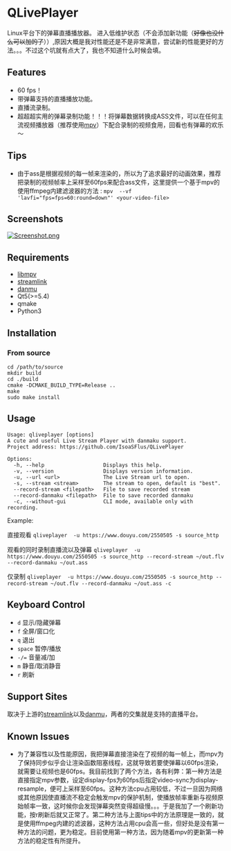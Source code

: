 # QLivePlayer
Linux平台下的弹幕直播播放器。
进入低维护状态（不会添加新功能（~~好像也没什么可以加的了~~））,原因大概是我对性能还是不是非常满意，尝试新的性能更好的方法。。。不过这个坑就有点大了，我也不知道什么时候会填。

## Features
* 60 fps！
* 带弹幕支持的直播播放功能。
* 直播流录制。
* 超超超实用的弹幕录制功能！！！将弹幕数据转换成ASS文件，可以在任何主流视频播放器（推荐使用[mpv](https://mpv.io)）下配合录制的视频食用，回看也有弹幕的欢乐～

## Tips
* 由于ass是根据视频的每一帧来渲染的，所以为了追求最好的动画效果，推荐把录制的视频帧率上采样至60fps来配合ass文件，这里提供一个基于mpv的使用ffmpeg内建滤波器的方法 :
`mpv  --vf 'lavfi="fps=fps=60:round=down"' <your-video-file>`

## Screenshots
[![Screenshot.png](https://raw.githubusercontent.com/IsoaSFlus/QLivePlayer/master/screenshot.png)](https://raw.githubusercontent.com/IsoaSFlus/QLivePlayer/master/screenshot.png)




























## Requirements
* [libmpv](https://github.com/mpv-player/mpv)
* [streamlink](https://github.com/streamlink/streamlink)
* [danmu](https://github.com/littlecodersh/danmu)
* Qt5(>=5.4)
* qmake
* Python3

## Installation
### From source
```
cd /path/to/source
mkdir build
cd ./build
cmake -DCMAKE_BUILD_TYPE=Release ..
make
sudo make install
```

## Usage
```
Usage: qliveplayer [options]
A cute and useful Live Stream Player with danmaku support.
Project address: https://github.com/IsoaSFlus/QLivePlayer

Options:
  -h, --help                   Displays this help.
  -v, --version                Displays version information.
  -u, --url <url>              The Live Stream url to open.
  -s, --stream <stream>        The stream to open, default is "best".
  --record-stream <filepath>   File to save recorded stream
  --record-danmaku <filepath>  File to save recorded danmaku
  -c, --without-gui            CLI mode, available only with recording.

```
Example:

直接观看 `qliveplayer  -u https://www.douyu.com/2550505 -s source_http`

观看的同时录制直播流以及弹幕 `qliveplayer  -u https://www.douyu.com/2550505 -s source_http --record-stream ~/out.flv --record-danmaku ~/out.ass`

仅录制 `qliveplayer  -u https://www.douyu.com/2550505 -s source_http --record-stream ~/out.flv --record-danmaku ~/out.ass -c`


## Keyboard Control
* `d` 显示/隐藏弹幕
* `f` 全屏/窗口化
* `q` 退出
* `space` 暂停/播放
* `-/=` 音量减/加
* `m` 静音/取消静音
* `r` 刷新

## Support Sites
取决于上游的[streamlink](https://github.com/streamlink/streamlink)以及[danmu](https://github.com/littlecodersh/danmu)，两者的交集就是支持的直播平台。

## Known Issues
* 为了兼容性以及性能原因，我把弹幕直接渲染在了视频的每一帧上，而mpv为了保持同步似乎会让渲染函数阻塞线程，这就导致若要使弹幕以60fps渲染，就需要让视频也是60fps。我目前找到了两个方法，各有利弊：第一种方法是直接指定mpv参数，设定display-fps为60fps后指定video-sync为display-resample，便可上采样至60fps。这种方法cpu占用较低，不过一旦因为网络或其他原因使直播流不稳定会触发mpv的保护机制，使播放帧率重新与视频原始帧率一致，这时候你会发现弹幕突然变得超级慢。。。于是我加了一个刷新功能，按r刷新后就又正常了。第二种方法与上面tips中的方法原理是一致的，就是使用ffmpeg内建的滤波器，这种方法占用cpu会高一些，但好处是没有第一种方法的问题，更为稳定。目前使用第一种方法，因为随着mpv的更新第一种方法的稳定性有所提升。

